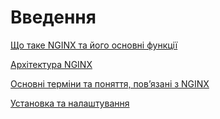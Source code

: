 # Введення

[Що таке NGINX та його основні функції](%D0%92%D0%B2%D0%B5%D0%B4%D0%B5%D0%BD%D0%BD%D1%8F%2019a5232e3dd5456f8147fb37001e92dd/%D0%A9%D0%BE%20%D1%82%D0%B0%D0%BA%D0%B5%20NGINX%20%D1%82%D0%B0%20%D0%B8%CC%86%D0%BE%D0%B3%D0%BE%20%D0%BE%D1%81%D0%BD%D0%BE%D0%B2%D0%BD%D1%96%20%D1%84%D1%83%D0%BD%D0%BA%D1%86%D1%96%D1%96%CC%88%207a14e72eecf14bfbaca555f10f961c8d.md)

[Архітектура NGINX](%D0%92%D0%B2%D0%B5%D0%B4%D0%B5%D0%BD%D0%BD%D1%8F%2019a5232e3dd5456f8147fb37001e92dd/%D0%90%D1%80%D1%85%D1%96%D1%82%D0%B5%D0%BA%D1%82%D1%83%D1%80%D0%B0%20NGINX%20e06cad22499d434a9118be8f95462706.md)

[Основні терміни та поняття, пов’язані з NGINX](%D0%92%D0%B2%D0%B5%D0%B4%D0%B5%D0%BD%D0%BD%D1%8F%2019a5232e3dd5456f8147fb37001e92dd/%D0%9E%D1%81%D0%BD%D0%BE%D0%B2%D0%BD%D1%96%20%D1%82%D0%B5%D1%80%D0%BC%D1%96%D0%BD%D0%B8%20%D1%82%D0%B0%20%D0%BF%D0%BE%D0%BD%D1%8F%D1%82%D1%82%D1%8F,%20%D0%BF%D0%BE%D0%B2%E2%80%99%D1%8F%D0%B7%D0%B0%D0%BD%D1%96%20%D0%B7%20NGINX%20e3411be9c6534eb794fbef53d7cec742.md)

[Установка та налаштування](%D0%92%D0%B2%D0%B5%D0%B4%D0%B5%D0%BD%D0%BD%D1%8F%2019a5232e3dd5456f8147fb37001e92dd/%D0%A3%D1%81%D1%82%D0%B0%D0%BD%D0%BE%D0%B2%D0%BA%D0%B0%20%D1%82%D0%B0%20%D0%BD%D0%B0%D0%BB%D0%B0%D1%88%D1%82%D1%83%D0%B2%D0%B0%D0%BD%D0%BD%D1%8F%207e1859516fe9420c9f09c2e9618af347.md)